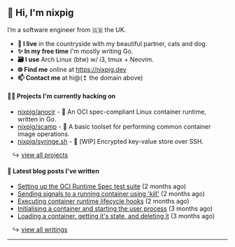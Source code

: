 ## 🐽 Hi, I'm nixpig

I’m a software engineer from 🇬🇧 the UK.

- **🏡 I live** in the countryside with my beautiful partner, cats and dog.
- **✨ In my free time** I'm mostly writing Go. 
- **🗃️ I use** Arch Linux (btw) w/ i3, tmux + Neovim.
- **🌐 Find me** online at https://nixpig.dev
- **📫 Contact me** at hi@(↥ the domain above)

#### 👨‍💻 Projects I'm currently hacking on

- [nixpig/anocir](https://github.com/nixpig/anocir) - 🍪 An OCI spec-compliant Linux container runtime, written in Go.
- [nixpig/scamp](https://github.com/nixpig/scamp) - 🍤 A basic toolset for performing common container image operations.
- [nixpig/syringe.sh](https://github.com/nixpig/syringe.sh) - 🔐 [WIP] Encrypted key-value store over SSH. 

&nbsp;&nbsp; ↪ [view all projects](https://github.com/nixpig?tab=repositories&q=&type=public&language=&sort=stargazers)



#### 📝 Latest blog posts I've written


- [Setting up the OCI Runtime Spec test suite](https://nixpig.dev/posts/oci-runtime-test-suite/) (2 months ago)
- [Sending signals to a running container using &#39;kill&#39;](https://nixpig.dev/posts/sending-signals-container/) (2 months ago)
- [Executing container runtime lifecycle hooks](https://nixpig.dev/posts/runtime-lifecycle-hooks/) (2 months ago)
- [Initialising a container and starting the user process](https://nixpig.dev/posts/initialising-starting-container/) (3 months ago)
- [Loading a container, getting it&#39;s state, and deleting it](https://nixpig.dev/posts/loading-deleting-container-state/) (3 months ago)

&nbsp;&nbsp; ↪ [view all writings](https://nixpig.dev/posts/)

--- 

